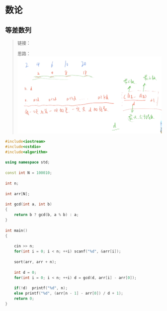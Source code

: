# 数论

## 等差数列

> 链接：
>
> 思路：![image-20240405201305978](assets/image-20240405201305978.png)

```cpp
#include<iostream>
#include<cstdio>
#include<algorithm>

using namespace std;

const int N = 100010;

int n;

int arr[N];

int gcd(int a, int b)
{
    return b ? gcd(b, a % b) : a;
}

int main()
{
    
    cin >> n;
    for(int i = 0; i < n; ++i) scanf("%d", &arr[i]);
    
    sort(arr, arr + n);
    
    int d = 0;
    for(int i = 0; i < n; ++i) d = gcd(d, arr[i] - arr[0]);
    
    if(!d)  printf("%d", n);
    else printf("%d", (arr[n - 1] - arr[0]) / d + 1);
    return 0;
}
```

